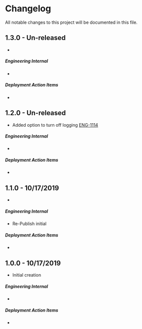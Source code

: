 # Changelog

All notable changes to this project will be documented in this file.

## 1.3.0 - Un-released

-   

##### Engineering Internal

-   

##### Deployment Action Items

-   


## 1.2.0 - Un-released

-   Added option to turn off logging  [ENG-1114](https://abedev.atlassian.net/browse/ENG-1114)

##### Engineering Internal

-   

##### Deployment Action Items

-   



## 1.1.0 - 10/17/2019

-   

##### Engineering Internal

-   Re-Publish initial

##### Deployment Action Items

-   


## 1.0.0 - 10/17/2019

-   Initial creation

##### Engineering Internal

-   

##### Deployment Action Items

-   
